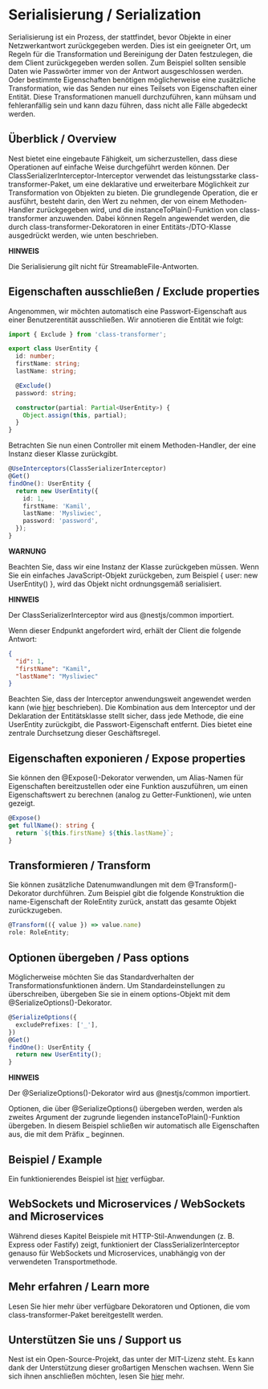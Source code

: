 # Serialisierung / Serialization

Serialisierung ist ein Prozess, der stattfindet, bevor Objekte in einer Netzwerkantwort zurückgegeben werden. Dies ist ein geeigneter Ort, um Regeln für die Transformation und Bereinigung der Daten festzulegen, die dem Client zurückgegeben werden sollen. Zum Beispiel sollten sensible Daten wie Passwörter immer von der Antwort ausgeschlossen werden. Oder bestimmte Eigenschaften benötigen möglicherweise eine zusätzliche Transformation, wie das Senden nur eines Teilsets von Eigenschaften einer Entität. Diese Transformationen manuell durchzuführen, kann mühsam und fehleranfällig sein und kann dazu führen, dass nicht alle Fälle abgedeckt werden.

## Überblick / Overview

Nest bietet eine eingebaute Fähigkeit, um sicherzustellen, dass diese Operationen auf einfache Weise durchgeführt werden können. Der ClassSerializerInterceptor-Interceptor verwendet das leistungsstarke class-transformer-Paket, um eine deklarative und erweiterbare Möglichkeit zur Transformation von Objekten zu bieten. Die grundlegende Operation, die er ausführt, besteht darin, den Wert zu nehmen, der von einem Methoden-Handler zurückgegeben wird, und die instanceToPlain()-Funktion von class-transformer anzuwenden. Dabei können Regeln angewendet werden, die durch class-transformer-Dekoratoren in einer Entitäts-/DTO-Klasse ausgedrückt werden, wie unten beschrieben.

**HINWEIS**

Die Serialisierung gilt nicht für StreamableFile-Antworten.

## Eigenschaften ausschließen / Exclude properties

Angenommen, wir möchten automatisch eine Passwort-Eigenschaft aus einer Benutzerentität ausschließen. Wir annotieren die Entität wie folgt:

```typescript
import { Exclude } from 'class-transformer';

export class UserEntity {
  id: number;
  firstName: string;
  lastName: string;

  @Exclude()
  password: string;

  constructor(partial: Partial<UserEntity>) {
    Object.assign(this, partial);
  }
}
```

Betrachten Sie nun einen Controller mit einem Methoden-Handler, der eine Instanz dieser Klasse zurückgibt.

```typescript
@UseInterceptors(ClassSerializerInterceptor)
@Get()
findOne(): UserEntity {
  return new UserEntity({
    id: 1,
    firstName: 'Kamil',
    lastName: 'Mysliwiec',
    password: 'password',
  });
}
```

**WARNUNG**

Beachten Sie, dass wir eine Instanz der Klasse zurückgeben müssen. Wenn Sie ein einfaches JavaScript-Objekt zurückgeben, zum Beispiel { user: new UserEntity() }, wird das Objekt nicht ordnungsgemäß serialisiert.

**HINWEIS**

Der ClassSerializerInterceptor wird aus @nestjs/common importiert.

Wenn dieser Endpunkt angefordert wird, erhält der Client die folgende Antwort:

```json
{
  "id": 1,
  "firstName": "Kamil",
  "lastName": "Mysliwiec"
}
```

Beachten Sie, dass der Interceptor anwendungsweit angewendet werden kann (wie [hier](https://github.com/nestjs/nest/tree/master/sample/21-serializer) beschrieben). Die Kombination aus dem Interceptor und der Deklaration der Entitätsklasse stellt sicher, dass jede Methode, die eine UserEntity zurückgibt, die Passwort-Eigenschaft entfernt. Dies bietet eine zentrale Durchsetzung dieser Geschäftsregel.

## Eigenschaften exponieren / Expose properties

Sie können den @Expose()-Dekorator verwenden, um Alias-Namen für Eigenschaften bereitzustellen oder eine Funktion auszuführen, um einen Eigenschaftswert zu berechnen (analog zu Getter-Funktionen), wie unten gezeigt.

```typescript
@Expose()
get fullName(): string {
  return `${this.firstName} ${this.lastName}`;
}
```

## Transformieren / Transform

Sie können zusätzliche Datenumwandlungen mit dem @Transform()-Dekorator durchführen. Zum Beispiel gibt die folgende Konstruktion die name-Eigenschaft der RoleEntity zurück, anstatt das gesamte Objekt zurückzugeben.

```typescript
@Transform(({ value }) => value.name)
role: RoleEntity;
```

## Optionen übergeben / Pass options

Möglicherweise möchten Sie das Standardverhalten der Transformationsfunktionen ändern. Um Standardeinstellungen zu überschreiben, übergeben Sie sie in einem options-Objekt mit dem @SerializeOptions()-Dekorator.

```typescript
@SerializeOptions({
  excludePrefixes: ['_'],
})
@Get()
findOne(): UserEntity {
  return new UserEntity();
}
```

**HINWEIS**

Der @SerializeOptions()-Dekorator wird aus @nestjs/common importiert.

Optionen, die über @SerializeOptions() übergeben werden, werden als zweites Argument der zugrunde liegenden instanceToPlain()-Funktion übergeben. In diesem Beispiel schließen wir automatisch alle Eigenschaften aus, die mit dem Präfix _ beginnen.

## Beispiel / Example

Ein funktionierendes Beispiel ist [hier](https://github.com/nestjs/nest/tree/master/sample/21-serializer) verfügbar.

## WebSockets und Microservices / WebSockets and Microservices

Während dieses Kapitel Beispiele mit HTTP-Stil-Anwendungen (z. B. Express oder Fastify) zeigt, funktioniert der ClassSerializerInterceptor genauso für WebSockets und Microservices, unabhängig von der verwendeten Transportmethode.

## Mehr erfahren / Learn more

Lesen Sie hier mehr über verfügbare Dekoratoren und Optionen, die vom class-transformer-Paket bereitgestellt werden.

## Unterstützen Sie uns / Support us

Nest ist ein Open-Source-Projekt, das unter der MIT-Lizenz steht. Es kann dank der Unterstützung dieser großartigen Menschen wachsen. Wenn Sie sich ihnen anschließen möchten, lesen Sie [hier](https://github.com/typestack/class-transformer) mehr.